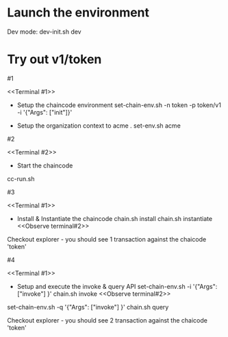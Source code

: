 Launch the environment
======================
Dev  mode:     dev-init.sh   dev  

Try out v1/token
================
#1  

<<Terminal #1>>  

- Setup the chaincode environment
set-chain-env.sh   -n  token   -p token/v1    -i '{"Args": ["init"]}'  


- Setup the organization context to acme
. set-env.sh acme

#2

<<Terminal #2>>

- Start the chaincode 

cc-run.sh

#3

<<Terminal #1>>

- Install & Instantiate the chaincode
chain.sh    install 
chain.sh    instantiate                             <<Observe terminal#2>>

Checkout explorer - you should see 1 transaction against the chaicode 'token'

#4

<<Terminal #1>>

- Setup and execute the invoke & query API
set-chain-env.sh  -i '{"Args": ["invoke"] }'
chain.sh  invoke                                    <<Observe terminal#2>>

set-chain-env.sh  -q '{"Args": ["invoke"] }' 
chain.sh  query

Checkout explorer - you should see 2 transaction against the chaicode 'token'